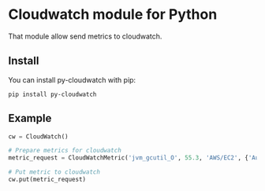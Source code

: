 # Cloudwatch module for Python

That module allow send metrics to cloudwatch.

## Install 
You can install py-cloudwatch with pip:
```
pip install py-cloudwatch
```

## Example

```python
cw = CloudWatch()

# Prepare metrics for cloudwatch
metric_request = CloudWatchMetric('jvm_gcutil_O', 55.3, 'AWS/EC2', {'AutoScalingGroupName': as_group}, unit='Percent')

# Put metric to cloudwatch
cw.put(metric_request)
```
